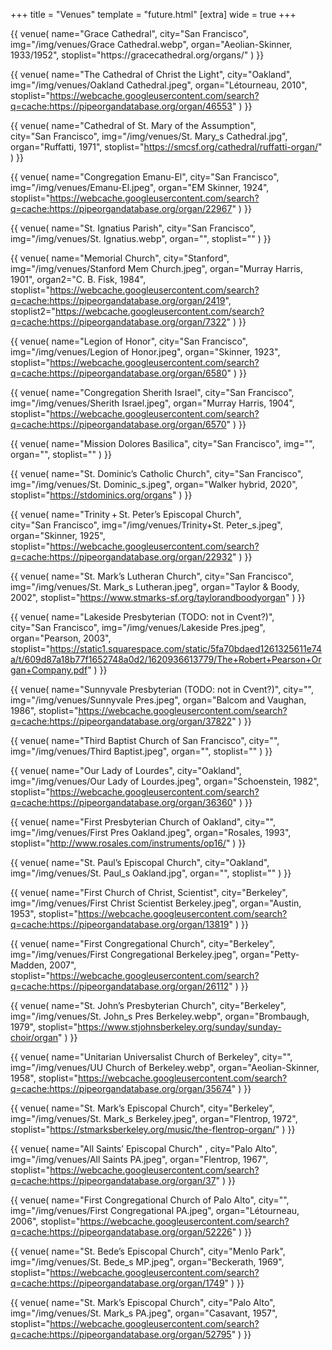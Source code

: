 +++
title = "Venues"
template = "future.html"
[extra]
wide = true
+++

<div class="venues">

<div class="large">
{{ venue(
  name="Grace Cathedral",
  city="San&nbsp;Francisco",
  img="/img/venues/Grace Cathedral.webp",
  organ="Aeolian-Skinner, 1933/1952",
  stoplist="https://gracecathedral.org/organs/"
) }}

{{ venue(
  name="The Cathedral of Christ the Light",
  city="Oakland",
  img="/img/venues/Oakland Cathedral.jpeg",
  organ="Létourneau, 2010",
  stoplist="https://webcache.googleusercontent.com/search?q=cache:https://pipeorgandatabase.org/organ/46553"
) }}

{{ venue(
  name="Cathedral of St. Mary of the Assumption",
  city="San&nbsp;Francisco",
  img="/img/venues/St. Mary_s Cathedral.jpg",
  organ="Ruffatti, 1971",
  stoplist="https://smcsf.org/cathedral/ruffatti-organ/"
) }}


</div>

<div class="small">

{{ venue(
  name="Congregation Emanu-El",
  city="San&nbsp;Francisco",
  img="/img/venues/Emanu-El.jpeg",
  organ="EM Skinner, 1924",
  stoplist="https://webcache.googleusercontent.com/search?q=cache:https://pipeorgandatabase.org/organ/22967"
) }}

{{ venue(
  name="St. Ignatius Parish",
  city="San&nbsp;Francisco",
  img="/img/venues/St. Ignatius.webp",
  organ="",
  stoplist=""
) }}

{{ venue(
  name="Memorial Church",
  city="Stanford",
  img="/img/venues/Stanford Mem Church.jpeg",
  organ="Murray Harris, 1901",
  organ2="C. B. Fisk, 1984",
  stoplist="https://webcache.googleusercontent.com/search?q=cache:https://pipeorgandatabase.org/organ/2419",
  stoplist2="https://webcache.googleusercontent.com/search?q=cache:https://pipeorgandatabase.org/organ/7322"
) }}

{{ venue(
  name="Legion of Honor",
  city="San&nbsp;Francisco",
  img="/img/venues/Legion of Honor.jpeg",
  organ="Skinner, 1923",
  stoplist="https://webcache.googleusercontent.com/search?q=cache:https://pipeorgandatabase.org/organ/6580"
) }}

{{ venue(
  name="Congregation Sherith Israel",
  city="San&nbsp;Francisco",
  img="/img/venues/Sherith Israel.jpeg",
  organ="Murray Harris, 1904",
  stoplist="https://webcache.googleusercontent.com/search?q=cache:https://pipeorgandatabase.org/organ/6570"
) }}

{{ venue(
  name="Mission Dolores Basilica",
  city="San&nbsp;Francisco",
  img="",
  organ="",
  stoplist=""
) }}

{{ venue(
  name="St. Dominic’s Catholic Church",
  city="San&nbsp;Francisco",
  img="/img/venues/St. Dominic_s.jpeg",
  organ="Walker hybrid, 2020",
  stoplist="https://stdominics.org/organs"
) }}

{{ venue(
  name="Trinity&thinsp;+&thinsp;St. Peter’s Episcopal Church",
  city="San&nbsp;Francisco",
  img="/img/venues/Trinity+St. Peter_s.jpeg",
  organ="Skinner, 1925",
  stoplist="https://webcache.googleusercontent.com/search?q=cache:https://pipeorgandatabase.org/organ/22932"
) }}

{{ venue(
  name="St. Mark’s Lutheran Church",
  city="San&nbsp;Francisco",
  img="/img/venues/St. Mark_s Lutheran.jpeg",
  organ="Taylor & Boody, 2002",
  stoplist="https://www.stmarks-sf.org/taylorandboodyorgan"
) }}

{{ venue(
  name="Lakeside Presbyterian <span class=inline-todo>(TODO: not in Cvent?)</span>",
  city="San&nbsp;Francisco",
  img="/img/venues/Lakeside Pres.jpeg",
  organ="Pearson, 2003",
  stoplist="https://static1.squarespace.com/static/5fa70bdaed1261325611e74a/t/609d87a18b77f1652748a0d2/1620936613779/The+Robert+Pearson+Organ+Company.pdf"
) }}

{{ venue(
  name="Sunnyvale Presbyterian <span class=inline-todo>(TODO: not in Cvent?)</span>",
  city="",
  img="/img/venues/Sunnyvale Pres.jpeg",
  organ="Balcom and Vaughan, 1986",
  stoplist="https://webcache.googleusercontent.com/search?q=cache:https://pipeorgandatabase.org/organ/37822"
) }}

{{ venue(
  name="Third Baptist Church of San&nbsp;Francisco",
  city="",
  img="/img/venues/Third Baptist.jpeg",
  organ="",
  stoplist=""
) }}

{{ venue(
  name="Our Lady of Lourdes",
  city="Oakland",
  img="/img/venues/Our Lady of Lourdes.jpeg",
  organ="Schoenstein, 1982",
  stoplist="https://webcache.googleusercontent.com/search?q=cache:https://pipeorgandatabase.org/organ/36360"
) }}

{{ venue(
  name="First Presbyterian Church of Oakland",
  city="",
  img="/img/venues/First Pres Oakland.jpeg",
  organ="Rosales, 1993",
  stoplist="http://www.rosales.com/instruments/op16/"
) }}

{{ venue(
  name="St. Paul’s Episcopal Church",
  city="Oakland",
  img="/img/venues/St. Paul_s Oakland.jpg",
  organ="",
  stoplist=""
) }}

{{ venue(
  name="First Church of Christ, Scientist",
  city="Berkeley",
  img="/img/venues/First Christ Scientist Berkeley.jpeg",
  organ="Austin, 1953",
  stoplist="https://webcache.googleusercontent.com/search?q=cache:https://pipeorgandatabase.org/organ/13819"
) }}

{{ venue(
  name="First Congregational Church",
  city="Berkeley",
  img="/img/venues/First Congregational Berkeley.jpeg",
  organ="Petty-Madden, 2007",
  stoplist="https://webcache.googleusercontent.com/search?q=cache:https://pipeorgandatabase.org/organ/26112"
) }}

{{ venue(
  name="St. John’s Presbyterian Church",
  city="Berkeley",
  img="/img/venues/St. John_s Pres Berkeley.webp",
  organ="Brombaugh, 1979",
  stoplist="https://www.stjohnsberkeley.org/sunday/sunday-choir/organ"
) }}

{{ venue(
  name="Unitarian Universalist Church of Berkeley",
  city="",
  img="/img/venues/UU Church of Berkeley.webp",
  organ="Aeolian-Skinner, 1958",
  stoplist="https://webcache.googleusercontent.com/search?q=cache:https://pipeorgandatabase.org/organ/35674"
) }}

{{ venue(
  name="St. Mark’s Episcopal Church",
  city="Berkeley",
  img="/img/venues/St. Mark_s Berkeley.jpeg",
  organ="Flentrop, 1972",
  stoplist="https://stmarksberkeley.org/music/the-flentrop-organ/"
) }}

{{ venue(
  name="All Saints’ Episcopal Church" ,
  city="Palo&nbsp;Alto",
  img="/img/venues/All Saints PA.jpeg",
  organ="Flentrop, 1967",
  stoplist="https://webcache.googleusercontent.com/search?q=cache:https://pipeorgandatabase.org/organ/37"
) }}

{{ venue(
  name="First Congregational Church of Palo&nbsp;Alto",
  city="",
  img="/img/venues/First Congregational PA.jpeg",
  organ="Létourneau, 2006",
  stoplist="https://webcache.googleusercontent.com/search?q=cache:https://pipeorgandatabase.org/organ/52226"
) }}

{{ venue(
  name="St. Bede’s Episcopal Church",
  city="Menlo&nbsp;Park",
  img="/img/venues/St. Bede_s MP.jpeg",
  organ="Beckerath, 1969",
  stoplist="https://webcache.googleusercontent.com/search?q=cache:https://pipeorgandatabase.org/organ/1749"
) }}

{{ venue(
  name="St. Mark’s Episcopal Church",
  city="Palo&nbsp;Alto",
  img="/img/venues/St. Mark_s PA.jpeg",
  organ="Casavant, 1957",
  stoplist="https://webcache.googleusercontent.com/search?q=cache:https://pipeorgandatabase.org/organ/52795"
) }}

</div>

</div>
